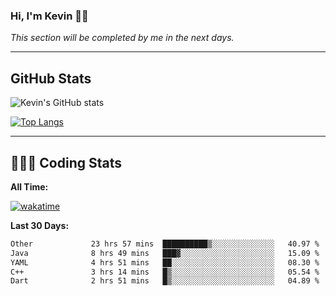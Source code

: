 ### Hi, I'm Kevin 👋🏻

_This section will be completed by me in the next days._


--- 
## GitHub Stats
![Kevin's GitHub stats](https://github-readme-stats.vercel.app/api?username=kevin-kraus&show_icons=true&theme=dark)

[![Top Langs](https://github-readme-stats.vercel.app/api/top-langs/?username=kevin-kraus&layout=compact&theme=dark)]()

---
## 🧑🏻‍💻 Coding Stats

**All Time:**

[![wakatime](https://wakatime.com/badge/user/2ee1869b-72a2-4c21-b5f7-e95432f5a1cf.svg?style=flat)](https://wakatime.com/@2ee1869b-72a2-4c21-b5f7-e95432f5a1cf)

**Last 30 Days:**

<!--START_SECTION:waka-->

```txt
Other             23 hrs 57 mins  ██████████▒░░░░░░░░░░░░░░   40.97 %
Java              8 hrs 49 mins   ███▓░░░░░░░░░░░░░░░░░░░░░   15.09 %
YAML              4 hrs 51 mins   ██░░░░░░░░░░░░░░░░░░░░░░░   08.30 %
C++               3 hrs 14 mins   █▒░░░░░░░░░░░░░░░░░░░░░░░   05.54 %
Dart              2 hrs 51 mins   █▒░░░░░░░░░░░░░░░░░░░░░░░   04.89 %
```

<!--END_SECTION:waka-->
